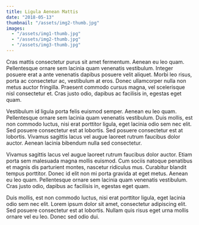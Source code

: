 ```yaml
---
title: Ligula Aenean Mattis
date: "2018-05-13"
thumbnail: "/assets/img2-thumb.jpg"
images:
  - "/assets/img1-thumb.jpg"
  - "/assets/img2-thumb.jpg"
  - "/assets/img3-thumb.jpg"
---
```


Cras mattis consectetur purus sit amet fermentum. Aenean eu leo quam. Pellentesque ornare sem lacinia quam venenatis vestibulum. Integer posuere erat a ante venenatis dapibus posuere velit aliquet. Morbi leo risus, porta ac consectetur ac, vestibulum at eros. Donec ullamcorper nulla non metus auctor fringilla. Praesent commodo cursus magna, vel scelerisque nisl consectetur et. Cras justo odio, dapibus ac facilisis in, egestas eget quam.

Vestibulum id ligula porta felis euismod semper. Aenean eu leo quam. Pellentesque ornare sem lacinia quam venenatis vestibulum. Duis mollis, est non commodo luctus, nisi erat porttitor ligula, eget lacinia odio sem nec elit. Sed posuere consectetur est at lobortis. Sed posuere consectetur est at lobortis. Vivamus sagittis lacus vel augue laoreet rutrum faucibus dolor auctor. Aenean lacinia bibendum nulla sed consectetur.

Vivamus sagittis lacus vel augue laoreet rutrum faucibus dolor auctor. Etiam porta sem malesuada magna mollis euismod. Cum sociis natoque penatibus et magnis dis parturient montes, nascetur ridiculus mus. Curabitur blandit tempus porttitor. Donec id elit non mi porta gravida at eget metus. Aenean eu leo quam. Pellentesque ornare sem lacinia quam venenatis vestibulum. Cras justo odio, dapibus ac facilisis in, egestas eget quam.

Duis mollis, est non commodo luctus, nisi erat porttitor ligula, eget lacinia odio sem nec elit. Lorem ipsum dolor sit amet, consectetur adipiscing elit. Sed posuere consectetur est at lobortis. Nullam quis risus eget urna mollis ornare vel eu leo. Donec sed odio dui.